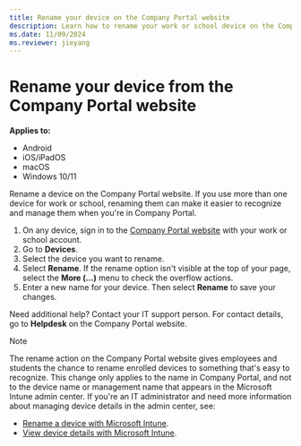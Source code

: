 ```yaml
---
title: Rename your device on the Company Portal website
description: Learn how to rename your work or school device on the Company Portal website.
ms.date: 11/09/2024
ms.reviewer: jieyang
---
```


# Rename your device from the Company Portal website

**Applies to:**

* Android
* iOS/iPadOS
* macOS
* Windows 10/11

Rename a device on the Company Portal website. If you use more than one device for work or school, renaming them can make it easier to recognize and manage them when you're in Company Portal.

1. On any device, sign in to the [Company Portal website](https://portal.manage.microsoft.com) with your work or school account.
2. Go to **Devices**.
3. Select the device you want to rename.
4. Select **Rename**. If the rename option isn't visible at the top of your page, select the **More (…)** menu to check the overflow actions.
5. Enter a new name for your device. Then select **Rename** to save your changes.

Need additional help? Contact your IT support person. For contact details, go to **Helpdesk** on the Company Portal website.

>[!NOTE]
>The rename action on the Company Portal website gives employees and students the chance to rename enrolled devices to something that's easy to recognize. This change only applies to the name in Company Portal, and not to the device name or management name that appears in the Microsoft Intune admin center. If you're an IT administrator and need more information about managing device details in the admin center, see:
>
>- [Rename a device with Microsoft Intune](../remote-actions/device-rename.md).
>- [View device details with Microsoft Intune](../fundamentals/device-inventory.md#hardware-device-details).
